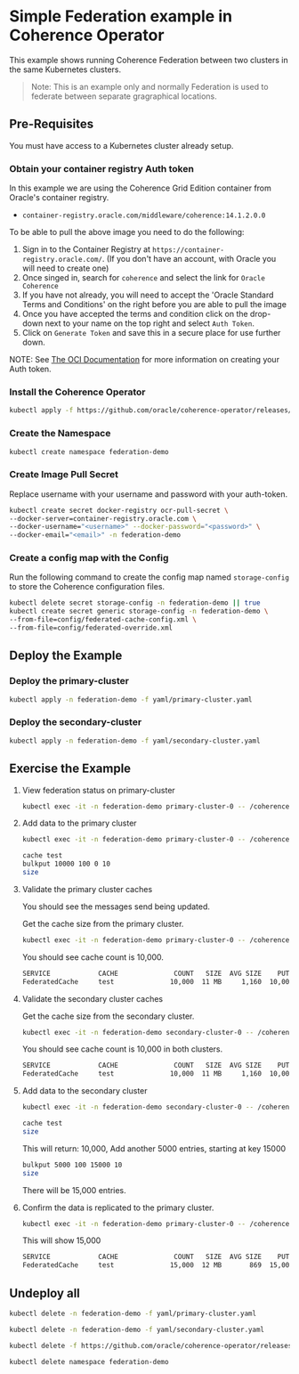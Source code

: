 # Simple Federation example in Coherence Operator

This example shows running Coherence Federation between two clusters in the same Kubernetes clusters.

> Note: This is an example only and normally Federation is used to federate between separate gragraphical locations.


## Pre-Requisites 

You must have access to a Kubernetes cluster already setup.

### Obtain your container registry Auth token

In this example we are using the Coherence Grid Edition container from Oracle's container registry.

* `container-registry.oracle.com/middleware/coherence:14.1.2.0.0`

To be able to pull the above image you need to do the following:

1. Sign in to the Container Registry at `https://container-registry.oracle.com/`. (If you don't have an account, with Oracle you will need to create one)
2. Once singed in, search for `coherence` and select the link for `Oracle Coherence`
3. If you have not already, you will need to accept the 'Oracle Standard Terms and Conditions' on the right before you are able to pull the image
4. Once you have accepted the terms and condition click on the drop-down next to your name on the top right and select `Auth Token`.
5. Click on `Generate Token` and save this in a secure place for use further down.

NOTE: See [The OCI Documentation](https://docs.oracle.com/en-us/iaas/Content/Registry/Tasks/registrygettingauthtoken.htm) for more information on creating your Auth token.
 
### Install the Coherence Operator

```bash
kubectl apply -f https://github.com/oracle/coherence-operator/releases/download/v3.4.3/coherence-operator.yaml
```

### Create the Namespace

```bash
kubectl create namespace federation-demo
```

### Create Image Pull Secret

Replace username with your username and password with your auth-token.

```bash
kubectl create secret docker-registry ocr-pull-secret \
--docker-server=container-registry.oracle.com \
--docker-username="<username>" --docker-password="<password>" \
--docker-email="<email>" -n federation-demo
```

### Create a config map with the Config

Run the following command to create the config map named `storage-config` to store the Coherence configuration files.

```bash
kubectl delete secret storage-config -n federation-demo || true
kubectl create secret generic storage-config -n federation-demo \
--from-file=config/federated-cache-config.xml \
--from-file=config/federated-override.xml
```

## Deploy the Example

### Deploy the primary-cluster

```bash
kubectl apply -n federation-demo -f yaml/primary-cluster.yaml
```

### Deploy the secondary-cluster

```bash
kubectl apply -n federation-demo -f yaml/secondary-cluster.yaml
```

## Exercise the Example

1. View federation status on primary-cluster

   ```bash
   kubectl exec -it -n federation-demo primary-cluster-0 -- /coherence-operator/utils/cohctl get federation all -W -o wide
   ```

2. Add data to the primary cluster

   ```bash
   kubectl exec -it -n federation-demo primary-cluster-0 -- /coherence-operator/utils/runner console
   ```

   ```bash
   cache test
   bulkput 10000 100 0 10
   size
   ```
   
3. Validate the primary cluster caches

   You should see the messages send being updated.

   Get the cache size from the primary cluster.

   ```bash
   kubectl exec -it -n federation-demo primary-cluster-0 -- /coherence-operator/utils/cohctl get caches -o wide -I
   ```

    You should see cache count is 10,000.   

   ```bash
   SERVICE            CACHE              COUNT   SIZE  AVG SIZE    PUTS  GETS  REMOVES  EVICTIONS  HITS   MISSES  HIT PROB
   FederatedCache     test              10,000  11 MB     1,160  10,000     0        0          0     0        0     0.00%
   ```
 
4. Validate the secondary cluster caches

   Get the cache size from the secondary cluster.

   ```bash
   kubectl exec -it -n federation-demo secondary-cluster-0 -- /coherence-operator/utils/cohctl get caches -o wide -I
   ```

    You should see cache count is 10,000 in both clusters.  

   ```bash
   SERVICE            CACHE              COUNT   SIZE  AVG SIZE    PUTS  GETS  REMOVES  EVICTIONS  HITS   MISSES  HIT PROB
   FederatedCache     test              10,000  11 MB     1,160  10,000     0        0          0     0        0     0.00%
   ```

5. Add data to the secondary cluster

   ```bash
   kubectl exec -it -n federation-demo secondary-cluster-0 -- /coherence-operator/utils/runner console
   ```

   ```bash
   cache test
   size
   ```
   This will return: 10,000, Add another 5000 entries, starting at key 15000

   ```bash
   bulkput 5000 100 15000 10
   size
   ```

   There will be 15,000 entries.

6. Confirm the data is replicated to the primary cluster.

   ```bash
   kubectl exec -it -n federation-demo primary-cluster-0 -- /coherence-operator/utils/cohctl get caches -o wide -I
   ```
 
   This will show 15,000

   ```bash
   SERVICE            CACHE              COUNT   SIZE  AVG SIZE    PUTS  GETS  REMOVES  EVICTIONS  HITS   MISSES  HIT PROB
   FederatedCache     test              15,000  12 MB       869  15,000     0        0          0     0        0     0.00%
   ```
   
## Undeploy all

```bash
kubectl delete -n federation-demo -f yaml/primary-cluster.yaml
```

```bash
kubectl delete -n federation-demo -f yaml/secondary-cluster.yaml
```

```bash
kubectl delete -f https://github.com/oracle/coherence-operator/releases/download/v3.4.3/coherence-operator.yaml
```

```bash
kubectl delete namespace federation-demo
```
